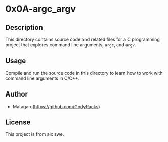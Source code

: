 # 0x0A-argc_argv

## Description

This directory contains source code and related files for a C programming project that explores command line arguments, `argc`, and `argv`.

## Usage

Compile and run the source code in this directory to learn how to work with command line arguments in C/C++.

## Author

- Matagaro(https://github.com/GodyRacks)

## License

This project is from alx swe.
